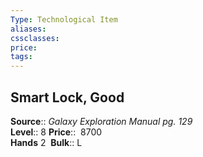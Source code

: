 ```yaml
---
Type: Technological Item
aliases:
cssclasses:
price: 
tags:
---
```

## Smart Lock, Good

**Source**:: _Galaxy Exploration Manual pg. 129_  
**Level**:: 8
**Price**::  8700  
**Hands** 2 
**Bulk**:: L